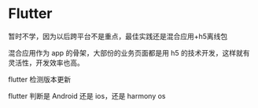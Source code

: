 # Flutter

暂时不学，因为以后跨平台不是重点，最佳实践还是混合应用+h5离线包

混合应用作为 app 的骨架，大部份的业务页面都是用 h5 的技术开发，这样就有灵活性，开发效率也高。

flutter 检测版本更新

flutter 判断是 Android 还是 ios，还是 harmony os

